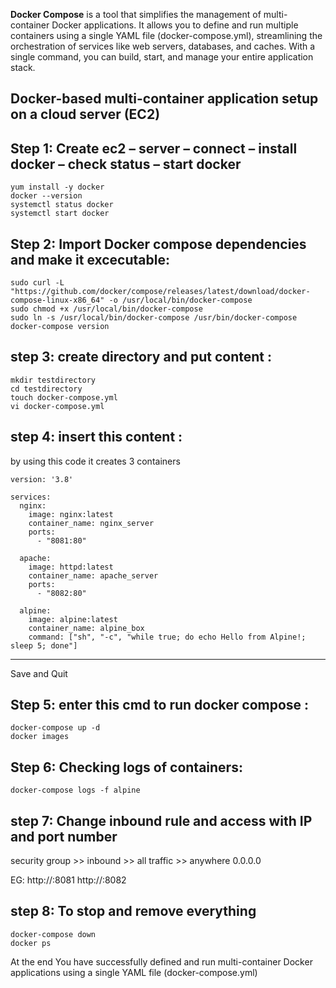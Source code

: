 **Docker Compose** is a tool that simplifies the management of multi-container Docker applications. It allows you to define and run multiple containers using a single YAML file (docker-compose.yml), streamlining the orchestration of services like web servers, databases, and caches. With a single command, you can build, start, and manage your entire application stack.

## Docker-based multi-container application setup on a cloud server (EC2)


## Step 1: Create ec2 – server – connect – install docker – check status – start docker
```
yum install -y docker
docker --version 
systemctl status docker
systemctl start docker
```

## Step 2: Import Docker compose dependencies and make it excecutable:
```
sudo curl -L "https://github.com/docker/compose/releases/latest/download/docker-compose-linux-x86_64" -o /usr/local/bin/docker-compose
sudo chmod +x /usr/local/bin/docker-compose
sudo ln -s /usr/local/bin/docker-compose /usr/bin/docker-compose
docker-compose version
```


## step 3: create directory and put content :
```
mkdir testdirectory
cd testdirectory
touch docker-compose.yml
vi docker-compose.yml
```

## step 4: insert this content :
by using this code it creates 3 containers

```
version: '3.8'
 
services:
  nginx:
    image: nginx:latest
    container_name: nginx_server
    ports:
      - "8081:80"
 
  apache:
    image: httpd:latest
    container_name: apache_server
    ports:
      - "8082:80"
 
  alpine:
    image: alpine:latest
    container_name: alpine_box
    command: ["sh", "-c", "while true; do echo Hello from Alpine!; sleep 5; done"]
```

----------- -----------------
Save and Quit

## Step 5: enter this cmd to run docker compose :
```
docker-compose up -d
docker images
```

## Step 6: Checking logs of containers:
```
docker-compose logs -f alpine
```

## step 7: Change inbound rule and access with IP and port number
security group >> inbound >> all traffic >> anywhere 0.0.0.0

EG: http://<your-ec2-public-ip>:8081
    http://<your-ec2-public-ip>:8082


## step 8: To stop and remove everything
```
docker-compose down
docker ps
```

At the end You have successfully defined and run multi-container Docker applications using a single YAML file (docker-compose.yml)

